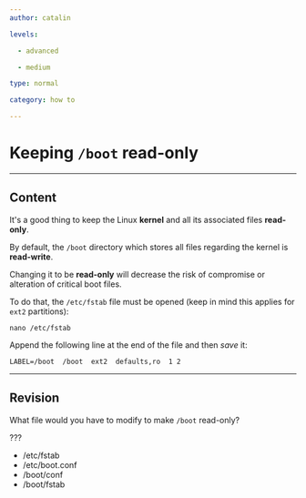 ```yaml
---
author: catalin

levels:

  - advanced

  - medium

type: normal

category: how to

---
```

# Keeping `/boot` read-only

---
## Content

It's a good thing to keep the Linux **kernel** and all its associated files **read-only**.

By default, the `/boot` directory which stores all files regarding the kernel is **read-write**. 

Changing it to be **read-only** will decrease the risk of compromise or alteration of critical boot files.

To do that, the `/etc/fstab` file must be opened (keep in mind this applies for `ext2` partitions):
```
nano /etc/fstab
```

Append the following line at the end of the file and then *save* it:
```
LABEL=/boot  /boot  ext2  defaults,ro  1 2

```

---
## Revision

What file would you have to modify to make `/boot` read-only? 

???
* /etc/fstab
* /etc/boot.conf
* /boot/conf
* /boot/fstab